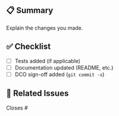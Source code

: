 ## 📋 Summary
Explain the changes you made.

## ✅ Checklist
- [ ] Tests added (if applicable)
- [ ] Documentation updated (README, etc.)
- [ ] DCO sign-off added (`git commit -s`)

## 🔗 Related Issues
Closes #
